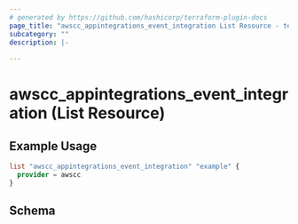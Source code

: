 ```yaml
---
# generated by https://github.com/hashicorp/terraform-plugin-docs
page_title: "awscc_appintegrations_event_integration List Resource - terraform-provider-awscc"
subcategory: ""
description: |-
  
---
```


# awscc_appintegrations_event_integration (List Resource)



## Example Usage

```terraform
list "awscc_appintegrations_event_integration" "example" {
  provider = awscc
}
```

<!-- schema generated by tfplugindocs -->
## Schema
